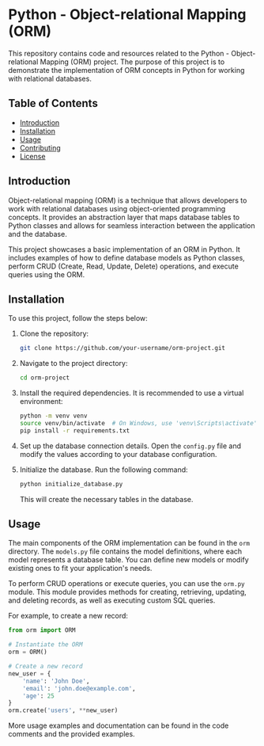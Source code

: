 # Python - Object-relational Mapping (ORM)

This repository contains code and resources related to the Python - Object-relational Mapping (ORM) project. The purpose of this project is to demonstrate the implementation of ORM concepts in Python for working with relational databases.

## Table of Contents

- [Introduction](#introduction)
- [Installation](#installation)
- [Usage](#usage)
- [Contributing](#contributing)
- [License](#license)

## Introduction

Object-relational mapping (ORM) is a technique that allows developers to work with relational databases using object-oriented programming concepts. It provides an abstraction layer that maps database tables to Python classes and allows for seamless interaction between the application and the database.

This project showcases a basic implementation of an ORM in Python. It includes examples of how to define database models as Python classes, perform CRUD (Create, Read, Update, Delete) operations, and execute queries using the ORM.

## Installation

To use this project, follow the steps below:

1. Clone the repository:

   ```bash
   git clone https://github.com/your-username/orm-project.git
   ```

2. Navigate to the project directory:

   ```bash
   cd orm-project
   ```

3. Install the required dependencies. It is recommended to use a virtual environment:

   ```bash
   python -m venv venv
   source venv/bin/activate  # On Windows, use 'venv\Scripts\activate'
   pip install -r requirements.txt
   ```

4. Set up the database connection details. Open the `config.py` file and modify the values according to your database configuration.

5. Initialize the database. Run the following command:

   ```bash
   python initialize_database.py
   ```

   This will create the necessary tables in the database.

## Usage

The main components of the ORM implementation can be found in the `orm` directory. The `models.py` file contains the model definitions, where each model represents a database table. You can define new models or modify existing ones to fit your application's needs.

To perform CRUD operations or execute queries, you can use the `orm.py` module. This module provides methods for creating, retrieving, updating, and deleting records, as well as executing custom SQL queries.

For example, to create a new record:

```python
from orm import ORM

# Instantiate the ORM
orm = ORM()

# Create a new record
new_user = {
    'name': 'John Doe',
    'email': 'john.doe@example.com',
    'age': 25
}
orm.create('users', **new_user)
```

More usage examples and documentation can be found in the code comments and the provided examples.


